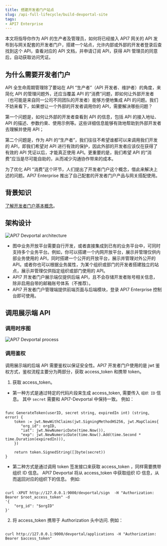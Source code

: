 ```yaml
---
title: 搭建开发者门户站点
slug: /api-full-lifecycle/build-devportal-site
tags:
- API7 Enterprise
---
```


本文将指导你作为 API 的生产者及管理员，如何将已经接入 API7 网关的 API 发布到与网关配套的开发者门户，搭建一个站点，允许内部或外部的开发者登录后查找到这个 API，查看对应的 API 文档，并申请订阅 API，获得 API 管理员的同意后，自动获取访问凭证。


## 为什么需要开发者门户

API 全生命周期管理除了要站在 API “生产者”（API 开发者、维护者）的角度，来简化 API 的管理问题外，还应当覆盖 API 的“消费”问题，即如何让外部开发者（也可能是来自同一公司不同团队的开发者）能够方便地集成 API 的问题。我们不妨来看下，如果想让一个外部的开发者调用你的 API，需要解决哪些问题？

第一个问题是，如何让外部的开发者查看到 API 的信息，包括 API 的接入地址、API 的描述、参数约束、使用示例等。这些详细信息能够有效地帮助到外部开发者去理解并使用 API；

第二个问题是，作为 API 的“生产者”，我们往往不希望谁都可以来调用我们开发的 API，即我们希望对 API 进行有效的保护，因此外部的开发者应该仅在获得了有效的 API 凭证以后，才能真正使用 API。更重要的是，我们希望 API 的“消费”应当是尽可能自助的，从而减少沟通协作带来的成本。

为了优化 API “消费”这个环节，人们提出了开发者门户这个概念，借此来解决上述的问题。API7 Enterprise 推出了自己配套的开发者门户产品与网关搭配使用。

## 背景知识

[了解开发者门户基本概念](https://docs.apiseven.com/enterprise/background-information/key-concept#开发者门户)。

## 架构设计

![API7 Devportal architecture](https://static.apiseven.com/uploads/2023/04/25/WEKQQMXc_devportal-architecture.png)

- 图中业务开放平台需要自行开发，或者直接集成到已有的业务平台中，可同时支持多个业务平台。例如，你可以搭建一个内网开放平台，展示并管理仅供内部业务使用的 API，同时搭建一个公开的开放平台，展示并管理对外公开的 API。或者你也可以根据业务属性，为某个组织或部门的开发者搭建独立的站点，展示并管理仅供指定组织或部门使用的 API。
- API7 开发者门户展示端仅提供后端 API，且不会存储开发者账号相关信息，除非启用自带的邮箱账号体系（不推荐）。
- API7 开发者门户管理端提供前端页面与后端模块，登录 API7 Enterprise 控制台即可使用。

## 调用展示端 API

### 调用时序图

![API7 Devportal process](https://static.apiseven.com/uploads/2023/04/25/8RPlzMWD_devportal-process.png)

### 调用鉴权

调用展示端的后端 API 需要鉴权以保证安全性。API7 开发者门户使用的是 jwt 鉴权方式，鉴权流程主要分为两部分，获取 access_token 和携带 token。

1.  获取 access_token。

- 第一种方式是通过特定的代码片段来生成 access_token, 需要传入 `组织 ID` 信息。
其中 `secret` 需要和 API7-Devportal 中保持一致。 
例如：

```shell

func GenerateToken(userID, secret string, expiredIn int) (string, error) {
    token := jwt.NewWithClaims(jwt.SigningMethodHS256, jwt.MapClaims{
       "org_id": orgID,
       "iat": jwt.NewNumericDate(time.Now()),
       "exp": jwt.NewNumericDate(time.Now().Add(time.Second * time.Duration(expiredIn))),
    })

    return token.SignedString([]byte(secret))
}

```

- 第二种方式是通过调用 token 签发接口来获取 access_token ，同样需要携带组织 ID 信息。
API7 Devportal 将从 access_token 中获取组织 ID 信息，从而返回对应的组织下的信息。
例如:

```shell

curl -XPUT http://127.0.0.1:9000/devportal/sign  -H "Authorization: Bearer $root_access_token" -d 
'{
    "org_id": "$orgID"
}'

```

2.  将 access_token 携带于 Authorization 头中访问.
例如：

```shell

curl http://127.0.0.1:9000/devportal/applications -H "Authorization: Bearer $access_token"

```


## 
